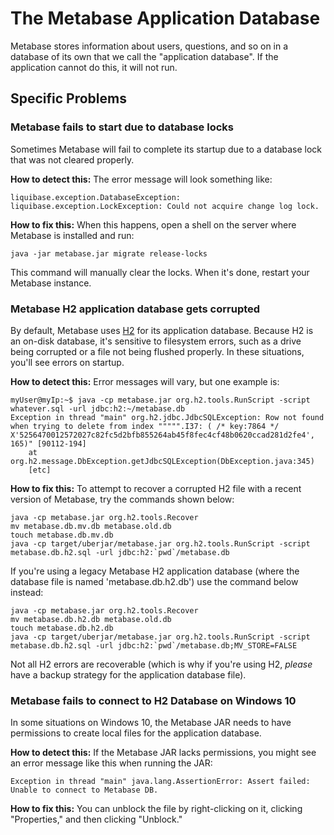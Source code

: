# The Metabase Application Database

Metabase stores information about users, questions, and so on in a database of its own that we call the "application database". If the application cannot do this, it will not run.

## Specific Problems

### Metabase fails to start due to database locks

Sometimes Metabase will fail to complete its startup due to a database lock that was not cleared properly. 

**How to detect this:** The error message will look something like:

```
liquibase.exception.DatabaseException: liquibase.exception.LockException: Could not acquire change log lock.
```

**How to fix this:** When this happens, open a shell on the server where Metabase is installed and run:

```
java -jar metabase.jar migrate release-locks
```

This command will manually clear the locks. When it's done, restart your Metabase instance.

### Metabase H2 application database gets corrupted

By default, Metabase uses [H2][what-is-h2] for its application database. Because H2 is an on-disk database, it's sensitive to filesystem errors, such as a drive being corrupted or a file not being flushed properly. In these situations, you'll see errors on startup. 

**How to detect this:** Error messages will vary, but one example is:

```
myUser@myIp:~$ java -cp metabase.jar org.h2.tools.RunScript -script whatever.sql -url jdbc:h2:~/metabase.db
Exception in thread "main" org.h2.jdbc.JdbcSQLException: Row not found when trying to delete from index """"".I37: ( /* key:7864 */ X'5256470012572027c82fc5d2bfb855264ab45f8fec4cf48b0620ccad281d2fe4', 165)" [90112-194]
    at org.h2.message.DbException.getJdbcSQLException(DbException.java:345)
    [etc]
```

**How to fix this:** To attempt to recover a corrupted H2 file with a recent version of Metabase, try the commands shown below:

```
java -cp metabase.jar org.h2.tools.Recover
mv metabase.db.mv.db metabase.old.db
touch metabase.db.mv.db
java -cp target/uberjar/metabase.jar org.h2.tools.RunScript -script metabase.db.h2.sql -url jdbc:h2:`pwd`/metabase.db
```

If you're using a legacy Metabase H2 application database (where the database file is named 'metabase.db.h2.db') use the command below instead:

```
java -cp metabase.jar org.h2.tools.Recover
mv metabase.db.h2.db metabase.old.db
touch metabase.db.h2.db
java -cp target/uberjar/metabase.jar org.h2.tools.RunScript -script metabase.db.h2.sql -url jdbc:h2:`pwd`/metabase.db;MV_STORE=FALSE
```

Not all H2 errors are recoverable (which is why if you're using H2, _please_ have a backup strategy for the application database file).

### Metabase fails to connect to H2 Database on Windows 10

In some situations on Windows 10, the Metabase JAR needs to have permissions to create local files for the application database. 

**How to detect this:** If the Metabase JAR lacks permissions, you might see an error message like this when running the JAR:

```
Exception in thread "main" java.lang.AssertionError: Assert failed: Unable to connect to Metabase DB.
```

**How to fix this:** You can unblock the file by right-clicking on it, clicking "Properties," and then clicking "Unblock." 

[what-is-h2]: ../faq/setup/what-is-h2.html
